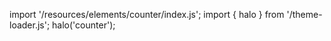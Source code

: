 <!--
type: template
name: counter
-->

import '/resources/elements/counter/index.js';
import { halo } from '/theme-loader.js';
halo('counter');
